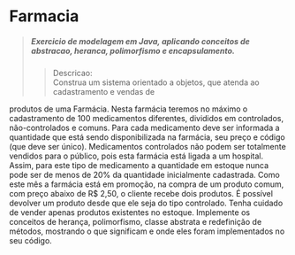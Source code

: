 # Farmacia

> <h5>Exercicio de modelagem em Java, aplicando conceitos de abstracao, heranca, polimorfismo e encapsulamento.</h5>
> 
>> <p>Descricao:<br>Construa um sistema orientado a objetos, que atenda ao cadastramento e vendas de 
produtos de uma Farmácia. Nesta farmácia teremos no máximo o cadastramento de 100 
medicamentos diferentes, divididos em controlados, não-controlados e comuns. Para 
cada medicamento deve ser informada a quantidade que está sendo disponibilizada na 
farmácia, seu preço e código (que deve ser único). Medicamentos controlados não 
podem ser totalmente vendidos para o público, pois esta farmácia está ligada a um 
hospital. Assim, para este tipo de medicamento a quantidade em estoque nunca pode 
ser de menos de 20% da quantidade inicialmente cadastrada. Como este mês a 
farmácia está em promoção, na compra de um produto comum, com preço abaixo de R$ 
2,50, o cliente recebe dois produtos. É possível devolver um produto desde que ele seja 
do tipo controlado. Tenha cuidado de vender apenas produtos existentes no estoque. 
Implemente os conceitos de herança, polimorfismo, classe abstrata e redefinição de 
métodos, mostrando o que significam e onde eles foram implementados no seu código.
</p>
